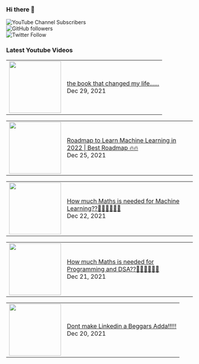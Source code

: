 ### Hi there 👋

![YouTube Channel Subscribers](https://img.shields.io/youtube/channel/subscribers/UCgmk1KXmrHXt_DO0kScyVmQ?style=social)  
![GitHub followers](https://img.shields.io/github/followers/misrapk?style=social)  
![Twitter Follow](https://img.shields.io/twitter/follow/peeyushkmisra?style=social)

### Latest Youtube Videos

<!-- YOUTUBE:START --><table><tr><td><a href="https://www.youtube.com/watch?v=rtwMwgJVSUY"><img width="140px" src="https://i.ytimg.com/vi/rtwMwgJVSUY/mqdefault.jpg"></a></td>
<td><a href="https://www.youtube.com/watch?v=rtwMwgJVSUY">the book that changed my life......</a><br/>Dec 29, 2021</td></tr></table>
<table><tr><td><a href="https://www.youtube.com/watch?v=196z03cZw_s"><img width="140px" src="https://i.ytimg.com/vi/196z03cZw_s/mqdefault.jpg"></a></td>
<td><a href="https://www.youtube.com/watch?v=196z03cZw_s">Roadmap to Learn Machine Learning in 2022 | Best Roadmap 🔥🔥</a><br/>Dec 25, 2021</td></tr></table>
<table><tr><td><a href="https://www.youtube.com/watch?v=u1x6qQ4Fm8E"><img width="140px" src="https://i.ytimg.com/vi/u1x6qQ4Fm8E/mqdefault.jpg"></a></td>
<td><a href="https://www.youtube.com/watch?v=u1x6qQ4Fm8E">How much Maths is needed for Machine Learning??🤷‍♀️🤷‍♀️🤷‍♂️</a><br/>Dec 22, 2021</td></tr></table>
<table><tr><td><a href="https://www.youtube.com/watch?v=73XkkzTAOs0"><img width="140px" src="https://i.ytimg.com/vi/73XkkzTAOs0/mqdefault.jpg"></a></td>
<td><a href="https://www.youtube.com/watch?v=73XkkzTAOs0">How much Maths is needed for Programming and DSA??🤷‍♀️🤷‍♀️🤷‍♂️</a><br/>Dec 21, 2021</td></tr></table>
<table><tr><td><a href="https://www.youtube.com/watch?v=RUQHPPYH49w"><img width="140px" src="https://i.ytimg.com/vi/RUQHPPYH49w/mqdefault.jpg"></a></td>
<td><a href="https://www.youtube.com/watch?v=RUQHPPYH49w">Dont make Linkedin a Beggars  Adda!!!!!</a><br/>Dec 20, 2021</td></tr></table>
<!-- YOUTUBE:END -->
